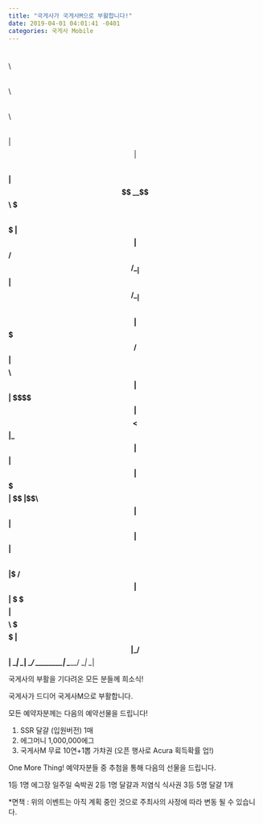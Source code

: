 ```yaml
---
title: "국게사가 국게사M으로 부활합니다!"
date: 2019-04-01 04:01:41 -0401
categories: 국게사 Mobile
---
```


$$\   $$\  $$$$$$\  $$\        $$$$$$\              $$\      $$\ 
$$ | $$  |$$  __$$\ $$ |      $$  __$$\             $$$\    $$$ |
$$ |$$  / $$ /  \__|$$ |      $$ /  \__|            $$$$\  $$$$ |
$$$$$  /  $$ |$$$$\ $$ |      $$ |                  $$\$$\$$ $$ |
$$  $$<   $$ |\_$$ |$$ |      $$ |                  $$ \$$$  $$ |
$$ |\$$\  $$ |  $$ |$$ |      $$ |  $$\             $$ |\$  /$$ |
$$ | \$$\ \$$$$$$  |$$$$$$$$\ \$$$$$$  |            $$ | \_/ $$ |
\__|  \__| \______/ \________| \______/             \__|     \__|
                                                                 
                                     

국게사의 부활을 기다려온 모든 분들께 희소식! 

국게사가 드디어 국게사M으로 부활합니다.

모든 예약자분께는 다음의 예약선물을 드립니다!

1) SSR 달걀 (입원버전) 1매
2) 에그머니 1,000,000에그
3) 국게사M 무료 10연+1뽑 가챠권 (오픈 행사로 Acura 획득확률 업!)

One More Thing!
예약자분들 중 추첨을 통해 다음의 선물을 드립니다.

1등 1명 에그장 일주일 숙박권
2등 1명 달걀과 저염식 식사권
3등 5명 달걀 1개

*면책 : 위의 이벤트는 아직 계획 중인 것으로 주최사의 사정에 따라 변동 될 수 있습니다.
